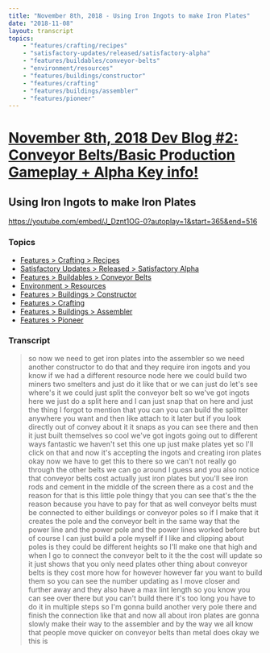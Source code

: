 ```yaml
---
title: "November 8th, 2018 - Using Iron Ingots to make Iron Plates"
date: "2018-11-08"
layout: transcript
topics: 
    - "features/crafting/recipes"
    - "satisfactory-updates/released/satisfactory-alpha"
    - "features/buildables/conveyor-belts"
    - "environment/resources"
    - "features/buildings/constructor"
    - "features/crafting"
    - "features/buildings/assembler"
    - "features/pioneer"
---
```

# [November 8th, 2018 Dev Blog #2: Conveyor Belts/Basic Production Gameplay + Alpha Key info!](../2018-11-08.md)
## Using Iron Ingots to make Iron Plates
https://youtube.com/embed/J_Dznt1OG-0?autoplay=1&start=365&end=516
### Topics
* [Features > Crafting > Recipes](../topics/features/crafting/recipes.md)
* [Satisfactory Updates > Released > Satisfactory Alpha](../topics/satisfactory-updates/released/satisfactory-alpha.md)
* [Features > Buildables > Conveyor Belts](../topics/features/buildables/conveyor-belts.md)
* [Environment > Resources](../topics/environment/resources.md)
* [Features > Buildings > Constructor](../topics/features/buildings/constructor.md)
* [Features > Crafting](../topics/features/crafting.md)
* [Features > Buildings > Assembler](../topics/features/buildings/assembler.md)
* [Features > Pioneer](../topics/features/pioneer.md)

### Transcript

> so now we need to get iron plates into
> the assembler so we need another
> constructor to do that and they require
> iron ingots and you know if we had a
> different resource node here we could
> build two miners two smelters and just
> do it like that or we can just do let's
> see where's it we could just split the
> conveyor belt so we've got ingots here
> we just do a split here and I can just
> snap that on here and just the thing I
> forgot to mention that you can you can
> build the splitter anywhere you want and
> then like attach to it later but if you
> look directly out of convey about it it
> snaps as you can see there and then it
> just built themselves so cool we've got
> ingots going out to different ways
> fantastic we haven't set this one up
> just make plates yet so I'll click on
> that and now it's accepting the ingots
> and creating iron plates okay now we
> have to get this to there so we can't
> not really go through the other belts we
> can go around I guess and you also
> notice that conveyor belts cost actually
> just iron plates but you'll see iron
> rods and cement in the middle of the
> screen there as a cost and the reason
> for that is this little pole thingy that
> you can see that's the the reason
> because you have to pay for that as well
> conveyor belts must be connected to
> either buildings or conveyor poles so if
> I make that it creates the pole and the
> conveyor belt in the same way that the
> power line and the power pole and the
> power lines worked before but of course
> I can just build a pole myself if I like
> and clipping about poles is they could
> be different heights so I'll make one
> that high and when I go to connect the
> conveyor belt to it the the cost will
> update so it just shows that you only
> need plates
> other thing about conveyor belts is they
> cost more how for however however far
> you want to build them so you can see
> the number updating as I move closer and
> further away and they also have a max
> lint length so you know you can see over
> there but you can't build there it's too
> long you have to do it in multiple steps
> so I'm gonna build another very pole
> there and finish the connection like
> that and now all about iron plates are
> gonna slowly make their way to the
> assembler and by the way we all know
> that people move quicker on conveyor
> belts than metal does okay we this is

